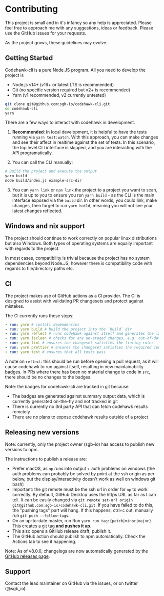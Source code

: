 # Contributing

This project is small and in it's infancy so any help is appreciated. Please feel free to approach me with any suggestions, ideas or feedback. Please use the GitHub issues for your requests.

As the project grows, these guidelines may evolve.

## Getting Started

Codehawk-cli is a pure Node.JS program. All you need to develop the project is

- Node.js v14+ (v16+ or latest LTS is recommended)
- Git (no specific version required but v2+ is recommended)
- Yarn (v1 recommended, v2 currently untested)

```bash
git clone git@github.com:sgb-io/codehawk-cli.git
cd codehawk-cli
yarn
```

There are a few ways to interact with codehawk in development.

1. **Recommended**: In local development, it is helpful to have the tests running via `yarn test:watch`. With this approach, you can make changes and see their affect in realtime against the set of tests. In this scenario, the top level CLI interface is skipped, and you are interacting with the API programatically.

2. You can call the CLI manually:

```bash
# Build the project and execute the output
yarn build
node build/index.js example-src-dir
```

3. You can `yarn link` or `npm link` the project to a project you want to scan, but it is up to you to ensure you run `yarn build` - as the CLI is the main interface exposed via the `build` dir. In other words, you could link, make changes, then forget to run `yarn build`, meaning you will not see your latest changes reflected.

## Windows and nix support

The project should continue to work correctly on popular linux distributions but also Windows. Both types of operating systems are equally important with regards to the project.

In most cases, compatibility is trivial because the project has no system dependencies beyond Node.JS, however there is compatibility code with regards to file/directory paths etc.

## CI

The project makes use of GitHub actions as a CI provider. The CI is designed to assist with validating PR changesets and protect against mistakes.

The CI currently runs these steps:

```yaml
- run: yarn # install dependencies
- run: yarn build # build the project into the `build` dir
- run: yarn reflect # runs codehawk against itself and generates the latest badges
- run: yarn isclean # checks for any un-staged changes, e.g. out-of-date badges not added to git
- run: yarn lint # ensures the changeset satisfies the linting rules
- run: yarn prettier # ensures the changeset satisfies the required code style
- run: yarn test # ensures that all tests pass
```

A note on `reflect`: this should be run before opening a pull request, as it will cause codehawk to run against itself, resulting in new maintainability badges. In PRs where there has been no material change to code in `src`, there should be no changes to the badges.

Note: the badges for codehawk-cli are tracked in git because

- The badges are generated against summary output data, which is currently generated on-the-fly and not tracked in git
- There is currently no 3rd party API that can fetch codehawk results remotely
- There are no plans to expose codehawk results outside of a project

## Releasing new versions

Note: currently, only the project owner (sgb-io) has access to publish new versions to npm.

The instructions to publish a release are:

- Prefer macOS, as `np` runs into output + auth problems on windows (the auth problems can probably be solved by point at the ssh origin as per below, but the display/interactivity doesn't work as well on windows git bash)
- Important: the git remote must be the ssh url in order for `np` to work correctly. By default, GitHub Desktop uses the https URL as far as I can tell. It can be easily changed via `git remote set-url origin git@github.com:sgb-io/codehawk-cli.git`. If you have failed to do this, the "pushing tags" part will hang. If this happens, ctrl+c out, manually run `git push --follow-tags`.
- On an up-to-date master, run Run `yarn run tag:{patch|minor|major}`. This creates a git tag **and pushes it up**.
- This also opens a GitHub release draft, publish it.
- The GitHub action should publish to npm automatically. Check the Actions tab to see it happening.

Note: As of v8.0.0, changelogs are now automatically generated by the [GitHub releases page](https://github.com/sgb-io/codehawk-cli/releases).

## Support

Contact the lead maintainer on GitHub via the issues, or on twitter (@sgb_io).
